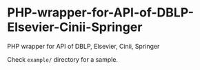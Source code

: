# PHP-wrapper-for-API-of-DBLP-Elsevier-Cinii-Springer
PHP wrapper for API of DBLP, Elsevier, Cinii, Springer

Check `example/` directory for a sample.